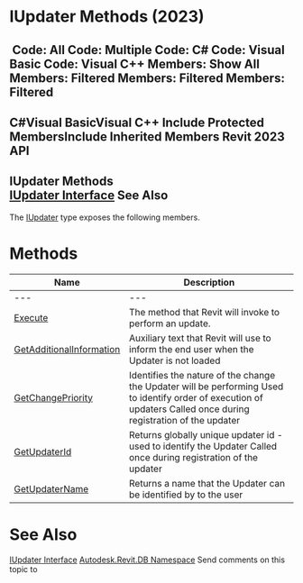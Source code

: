 # IUpdater Methods (2023)

﻿
 Code: All Code: Multiple Code: C# Code: Visual Basic Code: Visual C++  Members: Show All Members: Filtered Members: Filtered Members: Filtered   
---  
C#Visual BasicVisual C++
Include Protected MembersInclude Inherited Members
Revit 2023 API  
---  
IUpdater Methods  
[IUpdater Interface](4cdaf502-fc25-8f18-7618-8448cce33d11.md "IUpdater Interface") See Also  
---  
The [IUpdater](4cdaf502-fc25-8f18-7618-8448cce33d11.md "IUpdater Interface") type exposes the following members.
# Methods
| Name | Description |
| --- | --- |
| --- | --- | --- |
| [Execute](47eb6270-6c7b-f683-49c9-2bc62bd4f5ed.md "Execute Method") | The method that Revit will invoke to perform an update. |
| [GetAdditionalInformation](b666e9bf-5ef2-a8c4-0182-2d4296279fac.md "GetAdditionalInformation Method") | Auxiliary text that Revit will use to inform the end user when the Updater is not loaded |
| [GetChangePriority](494c6daa-617d-1bc2-b3a8-c4b817240b93.md "GetChangePriority Method") | Identifies the nature of the change the Updater will be performing Used to identify order of execution of updaters Called once during registration of the updater |
| [GetUpdaterId](d00e60eb-6123-3ce3-c158-4a2b4ff0b387.md "GetUpdaterId Method") | Returns globally unique updater id - used to identify the Updater Called once during registration of the updater |
| [GetUpdaterName](b652394c-031c-6708-63e8-d93bbfb4e014.md "GetUpdaterName Method") | Returns a name that the Updater can be identified by to the user |

# See Also
[IUpdater Interface](4cdaf502-fc25-8f18-7618-8448cce33d11.md "IUpdater Interface")
[Autodesk.Revit.DB Namespace](87546ba7-461b-c646-cbb1-2cb8f5bff8b2.md "Autodesk.Revit.DB Namespace")
Send comments on this topic to 